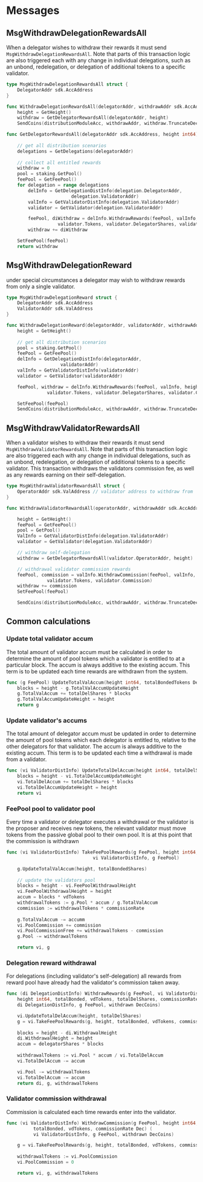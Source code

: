 <!--
order: 4
-->

# Messages

## MsgWithdrawDelegationRewardsAll

When a delegator wishes to withdraw their rewards it must send
`MsgWithdrawDelegationRewardsAll`. Note that parts of this transaction logic are also
triggered each with any change in individual delegations, such as an unbond,
redelegation, or delegation of additional tokens to a specific validator.  

```go
type MsgWithdrawDelegationRewardsAll struct {
    DelegatorAddr sdk.AccAddress
}

func WithdrawDelegationRewardsAll(delegatorAddr, withdrawAddr sdk.AccAddress) 
    height = GetHeight()
    withdraw = GetDelegatorRewardsAll(delegatorAddr, height)
    SendCoins(distributionModuleAcc, withdrawAddr, withdraw.TruncateDecimal())

func GetDelegatorRewardsAll(delegatorAddr sdk.AccAddress, height int64) DecCoins
    
    // get all distribution scenarios
    delegations = GetDelegations(delegatorAddr)
        
    // collect all entitled rewards
    withdraw = 0
    pool = staking.GetPool() 
    feePool = GetFeePool() 
    for delegation = range delegations 
        delInfo = GetDelegationDistInfo(delegation.DelegatorAddr,
                        delegation.ValidatorAddr)
        valInfo = GetValidatorDistInfo(delegation.ValidatorAddr)
        validator = GetValidator(delegation.ValidatorAddr)

        feePool, diWithdraw = delInfo.WithdrawRewards(feePool, valInfo, height, pool.BondedTokens, 
                   validator.Tokens, validator.DelegatorShares, validator.Commission)
        withdraw += diWithdraw

    SetFeePool(feePool) 
    return withdraw
```

## MsgWithdrawDelegationReward

under special circumstances a delegator may wish to withdraw rewards from only
a single validator. 

```go
type MsgWithdrawDelegationReward struct {
    DelegatorAddr sdk.AccAddress
    ValidatorAddr sdk.ValAddress
}

func WithdrawDelegationReward(delegatorAddr, validatorAddr, withdrawAddr sdk.AccAddress) 
    height = GetHeight()
    
    // get all distribution scenarios
    pool = staking.GetPool() 
    feePool = GetFeePool() 
    delInfo = GetDelegationDistInfo(delegatorAddr,
                    validatorAddr)
    valInfo = GetValidatorDistInfo(validatorAddr)
    validator = GetValidator(validatorAddr)

    feePool, withdraw = delInfo.WithdrawRewards(feePool, valInfo, height, pool.BondedTokens, 
               validator.Tokens, validator.DelegatorShares, validator.Commission)

    SetFeePool(feePool) 
    SendCoins(distributionModuleAcc, withdrawAddr, withdraw.TruncateDecimal())
```


## MsgWithdrawValidatorRewardsAll

When a validator wishes to withdraw their rewards it must send
`MsgWithdrawValidatorRewardsAll`. Note that parts of this transaction logic are also
triggered each with any change in individual delegations, such as an unbond,
redelegation, or delegation of additional tokens to a specific validator. This
transaction withdraws the validators commission fee, as well as any rewards
earning on their self-delegation.

```go
type MsgWithdrawValidatorRewardsAll struct {
    OperatorAddr sdk.ValAddress // validator address to withdraw from 
}

func WithdrawValidatorRewardsAll(operatorAddr, withdrawAddr sdk.AccAddress)

    height = GetHeight()
    feePool = GetFeePool() 
    pool = GetPool() 
    ValInfo = GetValidatorDistInfo(delegation.ValidatorAddr)
    validator = GetValidator(delegation.ValidatorAddr)

    // withdraw self-delegation
    withdraw = GetDelegatorRewardsAll(validator.OperatorAddr, height)

    // withdrawal validator commission rewards
    feePool, commission = valInfo.WithdrawCommission(feePool, valInfo, height, pool.BondedTokens, 
               validator.Tokens, validator.Commission)
    withdraw += commission
    SetFeePool(feePool) 

    SendCoins(distributionModuleAcc, withdrawAddr, withdraw.TruncateDecimal())
```

## Common calculations 

### Update total validator accum

The total amount of validator accum must be calculated in order to determine
the amount of pool tokens which a validator is entitled to at a particular
block. The accum is always additive to the existing accum. This term is to be
updated each time rewards are withdrawn from the system. 

```go
func (g FeePool) UpdateTotalValAccum(height int64, totalBondedTokens Dec) FeePool
    blocks = height - g.TotalValAccumUpdateHeight
    g.TotalValAccum += totalDelShares * blocks
    g.TotalValAccumUpdateHeight = height
    return g
```

### Update validator's accums

The total amount of delegator accum must be updated in order to determine the
amount of pool tokens which each delegator is entitled to, relative to the
other delegators for that validator. The accum is always additive to
the existing accum. This term is to be updated each time a
withdrawal is made from a validator. 

``` go
func (vi ValidatorDistInfo) UpdateTotalDelAccum(height int64, totalDelShares Dec) ValidatorDistInfo
    blocks = height - vi.TotalDelAccumUpdateHeight
    vi.TotalDelAccum += totalDelShares * blocks
    vi.TotalDelAccumUpdateHeight = height
    return vi
```

### FeePool pool to validator pool

Every time a validator or delegator executes a withdrawal or the validator is
the proposer and receives new tokens, the relevant validator must move tokens
from the passive global pool to their own pool. It is at this point that the
commission is withdrawn

```go
func (vi ValidatorDistInfo) TakeFeePoolRewards(g FeePool, height int64, totalBonded, vdTokens, commissionRate Dec) (
                                vi ValidatorDistInfo, g FeePool)

    g.UpdateTotalValAccum(height, totalBondedShares)
    
    // update the validators pool
    blocks = height - vi.FeePoolWithdrawalHeight
    vi.FeePoolWithdrawalHeight = height
    accum = blocks * vdTokens
    withdrawalTokens := g.Pool * accum / g.TotalValAccum 
    commission := withdrawalTokens * commissionRate
    
    g.TotalValAccum -= accumm
    vi.PoolCommission += commission
    vi.PoolCommissionFree += withdrawalTokens - commission
    g.Pool -= withdrawalTokens

    return vi, g
```


### Delegation reward withdrawal

For delegations (including validator's self-delegation) all rewards from reward
pool have already had the validator's commission taken away.

```go
func (di DelegationDistInfo) WithdrawRewards(g FeePool, vi ValidatorDistInfo,
    height int64, totalBonded, vdTokens, totalDelShares, commissionRate Dec) (
    di DelegationDistInfo, g FeePool, withdrawn DecCoins)

    vi.UpdateTotalDelAccum(height, totalDelShares) 
    g = vi.TakeFeePoolRewards(g, height, totalBonded, vdTokens, commissionRate) 
    
    blocks = height - di.WithdrawalHeight
    di.WithdrawalHeight = height
    accum = delegatorShares * blocks 
     
    withdrawalTokens := vi.Pool * accum / vi.TotalDelAccum
    vi.TotalDelAccum -= accum

    vi.Pool -= withdrawalTokens
    vi.TotalDelAccum -= accum
    return di, g, withdrawalTokens

```

### Validator commission withdrawal

Commission is calculated each time rewards enter into the validator.

```go
func (vi ValidatorDistInfo) WithdrawCommission(g FeePool, height int64, 
          totalBonded, vdTokens, commissionRate Dec) (
          vi ValidatorDistInfo, g FeePool, withdrawn DecCoins)

    g = vi.TakeFeePoolRewards(g, height, totalBonded, vdTokens, commissionRate) 
    
    withdrawalTokens := vi.PoolCommission 
    vi.PoolCommission = 0

    return vi, g, withdrawalTokens
```
